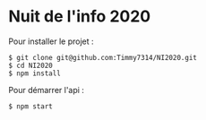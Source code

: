 # Nuit de l'info 2020

Pour installer le projet :

```
$ git clone git@github.com:Timmy7314/NI2020.git
$ cd NI2020
$ npm install
```

Pour démarrer l'api :
```
$ npm start
```